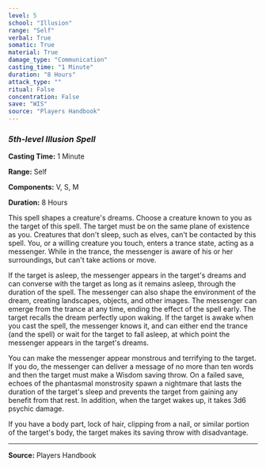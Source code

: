 ```yaml
---
level: 5
school: "Illusion"
range: "Self"
verbal: True
somatic: True
material: True
damage_type: "Communication"
casting_time: "1 Minute"
duration: "8 Hours"
attack_type: ""
ritual: False
concentration: False
save: "WIS"
source: "Players Handbook"
---
```


### *5th-level Illusion Spell*

**Casting Time:** 1 Minute

**Range:** Self

**Components:** V, S, M

**Duration:** 8 Hours

This spell shapes a creature's dreams. Choose a creature known to you as the target of this spell. The target must be on the same plane of existence as you. Creatures that don't sleep, such as elves, can't be contacted by this spell. You, or a willing creature you touch, enters a trance state, acting as a messenger. While in the trance, the messenger is aware of his or her surroundings, but can't take actions or move.
 
 If the target is asleep, the messenger appears in the target's dreams and can converse with the target as long as it remains asleep, through the duration of the spell. The messenger can also shape the environment of the dream, creating landscapes, objects, and other images. The messenger can emerge from the trance at any time, ending the effect of the spell early. The target recalls the dream perfectly upon waking. If the target is awake when you cast the spell, the messenger knows it, and can either end the trance (and the spell) or wait for the target to fall asleep, at which point the messenger appears in the target's dreams.
 
 You can make the messenger appear monstrous and terrifying to the target. If you do, the messenger can deliver a message of no more than ten words and then the target must make a Wisdom saving throw. On a failed save, echoes of the phantasmal monstrosity spawn a nightmare that lasts the duration of the target's sleep and prevents the target from gaining any benefit from that rest. In addition, when the target wakes up, it takes 3d6 psychic damage.
 
 If you have a body part, lock of hair, clipping from a nail, or similar portion of the target's body, the target makes its saving throw with disadvantage.

---
**Source:** Players Handbook
